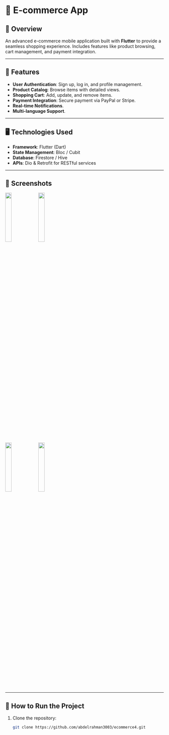 # 🛒 E-commerce App

## 📖 Overview
An advanced e-commerce mobile application built with **Flutter** to provide a seamless shopping experience. Includes features like product browsing, cart management, and payment integration.

---

## 🌟 Features
- **User Authentication**: Sign up, log in, and profile management.
- **Product Catalog**: Browse items with detailed views.
- **Shopping Cart**: Add, update, and remove items.
- **Payment Integration**: Secure payment via PayPal or Stripe.
- **Real-time Notifications**.
- **Multi-language Support**.

---

## 🖥️ Technologies Used
- **Framework**: Flutter (Dart)
- **State Management**: Bloc / Cubit
- **Database**: Firestore / Hive
- **APIs**: Dio & Retrofit for RESTful services

---

## 📸 Screenshots

<p align="left">
  <img src="https://github.com/user-attachments/assets/91ec3e41-1138-4212-b2b9-f3ff1a1eff41" width="20%" height="20%" />
  <img src="https://github.com/user-attachments/assets/48a1f7af-3dba-429c-bfda-b37d35208983" width="20%" height="20%" />
  
</p>

<p align="left">
  <img src="https://github.com/user-attachments/assets/01d115a5-ac8f-4cd1-9adf-a534901d1399" width="20%" height="20%" />
  <img src="https://github.com/user-attachments/assets/85d426b7-9ff0-45b2-abfd-66cdd478a079" width="20%" height="20%" />
  
</p>




---

## 🚀 How to Run the Project
1. Clone the repository:
   ```bash
   git clone https://github.com/abdelrahman3003/ecommerce4.git
